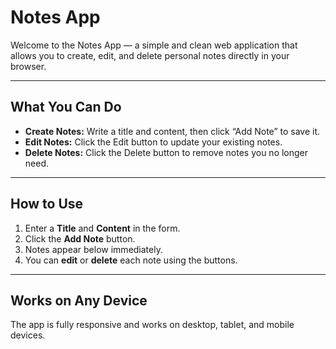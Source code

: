 # Notes App

Welcome to the Notes App — a simple and clean web application that allows you to create, edit, and delete personal notes directly in your browser.

---

## What You Can Do

- **Create Notes:** Write a title and content, then click “Add Note” to save it.
- **Edit Notes:** Click the Edit button to update your existing notes.
- **Delete Notes:** Click the Delete button to remove notes you no longer need.

---

## How to Use

1. Enter a **Title** and **Content** in the form.
2. Click the **Add Note** button.
3. Notes appear below immediately.
4. You can **edit** or **delete** each note using the buttons.

---

## Works on Any Device

The app is fully responsive and works on desktop, tablet, and mobile devices.
